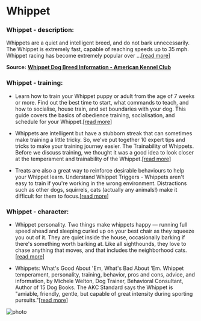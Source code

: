 # Whippet

### Whippet - description:

Whippets are a quiet and intelligent breed, and do not bark unnecessarily. The Whippet is extremely fast, capable of reaching speeds up to 35 mph. Whippet racing has become extremely popular over ...[\[read more\]](https://www.akc.org/dog-breeds/whippet/)

**Source:** __[Whippet Dog Breed Information - American Kennel Club](https://www.akc.org/dog-breeds/whippet/)__

### Whippet - training:

* Learn how to train your Whippet puppy or adult from the age of 7 weeks or more. Find out the best time to start, what commands to teach, and how to socialise, house train, and set boundaries with your dog. This guide covers the basics of obedience training, socialisation, and schedule for your Whippet.[\[read more\]](https://whippetcentral.com/whippet-basic-training/)

* Whippets are intelligent but have a stubborn streak that can sometimes make training a little tricky. So, we've put together 10 expert tips and tricks to make your training journey easier. The Trainability of Whippets. Before we discuss training, we thought it was a good idea to look closer at the temperament and trainability of the Whippet.[\[read more\]](https://petkeen.com/how-to-train-a-whippet/)

* Treats are also a great way to reinforce desirable behaviours to help your Whippet learn. Understand Whippet Triggers - Whippets aren't easy to train if you're working in the wrong environment. Distractions such as other dogs, squirrels, cats (actually any animals!) make it difficult for them to focus.[\[read more\]](https://www.mydearwhippet.com/are-whippets-easy-to-train/)

### Whippet - character:

* Whippet personality. Two things make whippets happy — running full speed ahead and sleeping curled up on your best chair as they squeeze you out of it. They are quiet inside the house, occasionally barking if there's something worth barking at. Like all sighthounds, they love to chase anything that moves, and that includes the neighborhood cats.[\[read more\]](https://www.hillspet.com/dog-care/dog-breeds/whippet)

* Whippets: What's Good About 'Em, What's Bad About 'Em. Whippet temperament, personality, training, behavior, pros and cons, advice, and information, by Michele Welton, Dog Trainer, Behavioral Consultant, Author of 15 Dog Books. The AKC Standard says the Whippet is "amiable, friendly, gentle, but capable of great intensity during sporting pursuits."[\[read more\]](https://www.yourpurebredpuppy.com/reviews/whippets.html)

![photo](https://www.alcazar.in/UserUploads/Editted-Images/YODBGkKUvlJ5b8eTqgem.jpg)